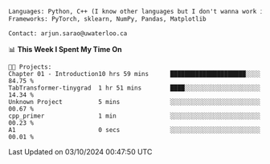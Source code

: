 ```txt
Languages: Python, C++ (I know other languages but I don't wanna work in em)
Frameworks: PyTorch, sklearn, NumPy, Pandas, Matplotlib

Contact: arjun.sarao@uwaterloo.ca
```

<!--START_SECTION:waka-->
📊 **This Week I Spent My Time On** 

```text
🐱‍💻 Projects: 
Chapter 01 - Introduction10 hrs 59 mins      █████████████████████░░░░   84.75 % 
TabTransformer-tinygrad  1 hr 51 mins        ████░░░░░░░░░░░░░░░░░░░░░   14.34 % 
Unknown Project          5 mins              ░░░░░░░░░░░░░░░░░░░░░░░░░   00.67 % 
cpp_primer               1 min               ░░░░░░░░░░░░░░░░░░░░░░░░░   00.23 % 
A1                       0 secs              ░░░░░░░░░░░░░░░░░░░░░░░░░   00.01 % 
```


 Last Updated on 03/10/2024 00:47:50 UTC
<!--END_SECTION:waka-->
